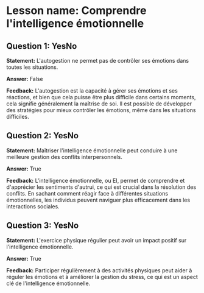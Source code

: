 # Lesson name: Comprendre l'intelligence émotionnelle

## Question 1: YesNo

**Statement:** L'autogestion ne permet pas de contrôler ses émotions dans toutes les situations.

**Answer:** False

**Feedback:**
L'autogestion est la capacité à gérer ses émotions et ses réactions, et bien que cela puisse être plus difficile dans certains moments, cela signifie généralement la maîtrise de soi. Il est possible de développer des stratégies pour mieux contrôler les émotions, même dans les situations difficiles.


## Question 2: YesNo

**Statement:** Maîtriser l'intelligence émotionnelle peut conduire à une meilleure gestion des conflits interpersonnels.

**Answer:** True

**Feedback:**
L'intelligence émotionnelle, ou EI, permet de comprendre et d'apprécier les sentiments d'autrui, ce qui est crucial dans la résolution des conflits. En sachant comment réagir face à différentes situations émotionnelles, les individus peuvent naviguer plus efficacement dans les interactions sociales.


## Question 3: YesNo

**Statement:** L'exercice physique régulier peut avoir un impact positif sur l'intelligence émotionnelle.

**Answer:** True

**Feedback:**
Participer régulièrement à des activités physiques peut aider à réguler les émotions et à améliorer la gestion du stress, ce qui est un aspect clé de l'intelligence émotionnelle.

